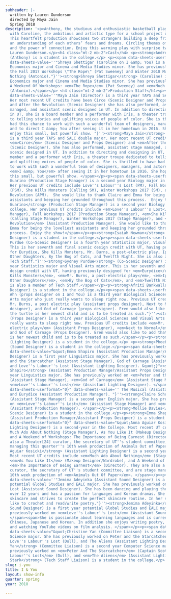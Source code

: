 ```yaml
---
subheader: |-
  written by Lauren Gunderson
  directed by Maya Jain
  Spring 2018
description: '<p>Anthony, the studious and enthusiastic basketball player, is paired
  with Caroline, the ambitious and artistic type for a school project on Walt Whitman.
  This heartfelt production showcases two strangers building a deep friendship through
  an understanding of each others’ fears and dreams. Circling themes of poetry, empathy,
  and the power of connection. Enjoy this warming play with surprise twists from playwright
  Lauren Gunderson.</p><h4 class="mt-2 mb-2">Cast</h4> <p><strong>Andre Castro</strong>
  (Anthony) is a student in the college.</p> <p><span data-sheets-userformat="0}"
  data-sheets-value=''"Shreya Shettigar (Caroline on I &amp; You) is a first year
  Economics major and Cinema and Media Studies minor. She has previously worked on
  the Fall 2017 Workshops \"The Rope\" (Pat Sweeney) and Winter 2018 Much Ado About
  Nothing (Antonio)."}''><strong>Shreya Shettigar</strong> (Caroline) is a first year
  Economics major and Cinema and Media Studies minor. She has previously worked on
  A Weekend Of Workshops: <em>The Rope</em> (Pat Sweeney) and <em>Much Ado About Nothing</em>
  (Antonio).</span></p> <h4 class="mt-2 mb-2">Production Staff</h4><p><span data-sheets-userformat="0}"
  data-sheets-value=''"Maya Jain (Director) is a third year TAPS and SALC double major.
  Her most recent UT credits have been Circe (Scenic Designer and Props Designer)
  and After the Revolution (Scenic Designer) she has also performed, assistant stage
  managed, and assistant scenic designed in UT. In addition to directing and designing
  in UT, she is a board member and a performer with Iris, a theater troupe dedicated
  to telling stories and uplifting voices of people of color. She is thrilled to have
  had this chance to work with such a wonderful team of designers, managers, and actors,
  and to direct I &amp; You after seeing it in her hometown in 2016. She hopes you
  enjoy this small, but powerful show. "}''><strong>Maya Jain</strong> (Director)
  is a third year TAPS and SALC double major. Her most recent UT credits have been
  <em>Circe</em> (Scenic Designer and Props Designer) and <em>After the Revolution</em>
  (Scenic Designer). She has also performed, assistant stage managed, and assistant
  scenic designed in UT. In addition to directing and designing in UT, she is a board
  member and a performer with Iris, a theater troupe dedicated to telling stories
  and uplifting voices of people of color. She is thrilled to have had this chance
  to work with such a wonderful team of designers, managers, and actors, and to direct
  <em>I &amp; You</em> after seeing it in her hometown in 2016. She hopes you enjoy
  this small, but powerful show. </span></p><p><span data-sheets-userformat="0}" data-sheets-value="&quot;Jenni
  Guarino (Production Stage Manager) is a second year Biology major in the college.
  Her previous UT credits include Love''s Labour''s Lost (PM), Fall Workshops 2017
  (PSM), She Kills Monsters (Calling SM), Winter Workshops 2017 (SM), and After the
  Revolution (APM).  She would like to thank Claire and Emma for being the loveliest
  assistants and keeping her grounded throughout this process.  Enjoy the show!&quot;}"><strong>Jenni
  Guarino</strong> (Production Stage Manager) is a second year Biology major in the
  college. Her previous UT credits include <em>Love''s Labour''s Lost</em> (Production
  Manager), Fall Workshops 2017 (Production Stage Manager), <em>She Kills Monsters</em>
  (Calling Stage Manager), Winter Workshops 2017 (Stage Manager), and <em>After the
  Revolution</em> (Assistant Production Manager). She would like to thank Claire and
  Emma for being the loveliest assistants and keeping her grounded throughout this
  process. Enjoy the show!</span></p><p><strong>Isaiah Newman</strong> (Co-Scenic
  Designer) is a student in the college.</p><p><span data-sheets-userformat="0}" data-sheets-value=''"Sydney
  Purdue (Co-Scenic Designer) is a fourth year Statistics major, Visual Arts minor.
  This is her seventh and final scenic design credit with UT, having previously designed
  for Eurydice, She Kills Monsters, Mr. Burns, a post-electric play, Iphigenia and
  Other Daughters, By the Bog of Cats, and Twelfth Night. She is also a member of
  Tech Staff."}''><strong>Sydney Purdue</strong> (Co-Scenic Designer) is a fourth
  year Statistics major and Visual Arts minor. This is her seventh and final scenic
  design credit with UT, having previously designed for <em>Eurydice</em>, <em>She
  Kills Monsters</em>, <em>Mr. Burns, a post-electric play</em>, <em>Iphigenia and
  Other Daughters</em>, <em>By the Bog of Cats</em>, and <em>Twelfth Night</em>. She
  is also a member of Tech Staff.</span></p><p><strong>Afriti Bankwalla</strong> (Costume
  Designer) is a student in the college.</p><p><span data-sheets-userformat="0}" data-sheets-value=''"Eren
  Ahn (props designer on I and You) is a third year Biological Sciences and Visual
  Arts major who just really wants to sleep right now. Previous UT credits include
  Mr. Burns, a post electric play (assistant props designer), Next to Normal (props
  designer), and God of Carnage (props designer). Eren would also like to add that
  the turtle is her newest child and is to be treated as such."}''><strong>Eren Ahn</strong>
  (Props Designer) is a third year Biological Sciences and Visual Arts major who just
  really wants to sleep right now. Previous UT credits include <em>Mr. Burns, a post
  electric play</em> (Assistant Props Designer), <em>Next to Normal</em> (Props Designer),
  and God of Carnage (Props Designer). Eren would also like to add that the turtle
  is her newest child and is to be treated as such.</span></p><p><strong>musa bouderdaben</strong>
  (Lighting Designer) is a student in the college.</p> <p><strong>Phoebe Kyritsis</strong>
  (Sound Designer) is a student in the college.</p><p><span data-sheets-userformat="0}"
  data-sheets-value="&quot;Emma Shapiro (Assistant Production Manager/Assistant Props
  Designer) is a first year Linguistics major. She has previously worked on Peter
  and the Starcatcher (Assistant Stage Manager), God of Carnage (Assistant Stage Manager),
  and Love''s Labour''s Lost (Assistant Lighting Designer). &quot;}"><strong>Emma
  Shapiro</strong> (Assistant Production Manager/Assistant Props Designer) is a first
  year Linguistics major. She has previously worked on <em>Peter and the Starcatcher</em>
  (Assistant Stage Manager), <em>God of Carnage</em> (Assistant Stage Manager), and
  <em>Love''s Labour''s Lost</em> (Assistant Lighting Designer). </span></p><p><span
  data-sheets-userformat="0}" data-sheets-value='' The Musical (Assistant Stage Manager)
  and Eurydice (Assistant Production Manager). "}''><strong>Claire Schultz</strong>
  (Assistant Stage Manager) is a second year English major. She has previously worked
  on <em>Love''s Labour''s Lost</em> (Assistant Stage Manager) and <em>Eurydice</em>
  (Assistant Production Manager). </span></p><p><strong>Mollie Davies</strong> (Assistant
  Scenic Designer) is a student in the college.</p><p><strong>Emma Shapiro</strong>
  (Assistant Production Manager/Assistant Props Designer) is a student in the college.</p><p><span
  data-sheets-userformat="0}" data-sheets-value="&quot;Anna Aguiar Kosicki (Assistant
  Lighting Designer) is a second-year in the College. Most recent UT credits include
  Much Ado About Nothing (Stage Manager), As You Like It (Makeup Designer/Wardrobe),
  and A Weekend of Workshops: The Importance of Being Earnest (Director). They are
  also a Theater[24] curator, the secretary of UT''s student committee, and are stage
  managing this quarter''s 10th week production of Animals Out of Paper. &quot;}"><strong>Anna
  Aguiar Kosicki</strong> (Assistant Lighting Designer) is a second year in the College.
  Most recent UT credits include <em>Much Ado About Nothing</em> (Stage Manager),
  <em>As You Like It</em> (Makeup Designer/Wardrobe), and A Weekend of Workshops:
  <em>The Importance of Being Earnest</em> (Director). They are also a Theater[24]
  curator, the secretary of UT''s student committee, and are stage managing this quarter''s
  10th week production of <em>Animals Out Of Paper</em>. </span></p><p><span data-sheets-userformat="0}"
  data-sheets-value=''"Jemima Adeyinka (Assistant Sound Designer) is a first year
  potential Global Studies and EALC major. She has previously worked on Loves Labours
  Lost (Assistant Sound Designer). She has been dancing and playing the viola for
  over 12 years and has a passion for languages and Korean dramas. She is very interested
  skincare and strives to create the perfect skincare routine. In her spare time she
  like to crochet and read/write poetry."}''><strong>Jemima Adeyinka</strong> (Assistant
  Sound Designer) is a first year potential Global Studies and EALC major. She has
  previously worked on <em>Love''s Labour''s Lost</em> (Assistant Sound Designer).
  </span><span>She is passionate about learning languages and is currently studying
  Chinese, Japanese and Korean. In addition she enjoys writing poetry, DIY projects
  and watching YouTube videos on film analysis. </span></p><p><span data-sheets-userformat="0}"
  data-sheets-value="&quot;Christine Yan (Committee Liaison) is a second year Computer
  Science major. She has previously worked on Peter and the Starcatcher (Captain Scott),
  Love''s Labour''s Lost (Dull), and The Aliens (Assistant Lighting Designer).&quot;}"><strong>Christine
  Yan</strong> (Committee Liaison) is a second year Computer Science major. She has
  previously worked on <em>Peter And The Starcatcher</em> (Captain Scott), <em>Love''s
  Labour''s Lost</em> (Dull), and <em>The Aliens</em> (Assistant Lighting Designer).</span></p><p><strong>Sarah
  Stark</strong> (Tech Staff Liaison) is a student in the college.</p>'
slug: i-you
title: I & You
layout: show-info
quarter: spring
year: 2018

---
```

